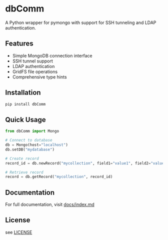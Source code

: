 # dbComm

A Python wrapper for pymongo with support for SSH tunneling and LDAP authentication.

## Features

- Simple MongoDB connection interface
- SSH tunnel support
- LDAP authentication
- GridFS file operations
- Comprehensive type hints

## Installation

```bash
pip install dbComm
```

## Quick Usage

```python
from dbComm import Mongo

# Connect to database
db = Mongo(host="localhost")
db.setDB("mydatabase")

# Create record
record_id = db.newRecord("mycollection", field1="value1", field2="value2")

# Retrieve record
record = db.getRecord("mycollection", record_id)
```

## Documentation

For full documentation, visit [docs/index.md](docs/index.md)

## License
see [LICENSE](LICENSE)